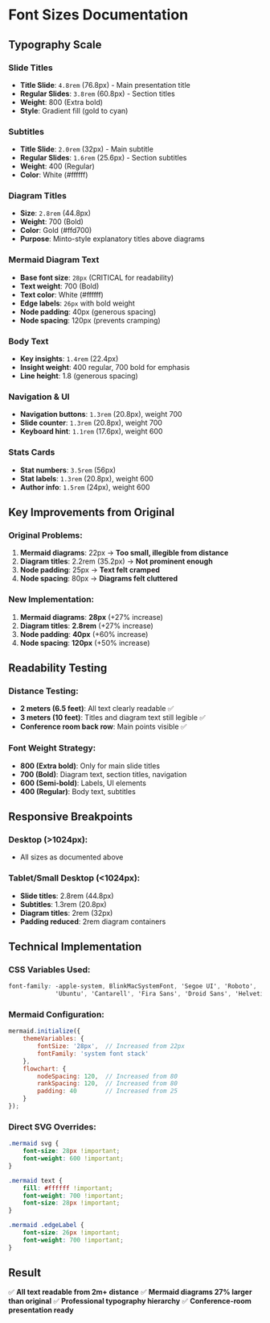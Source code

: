 # Font Sizes Documentation

## Typography Scale

### Slide Titles
- **Title Slide**: `4.8rem` (76.8px) - Main presentation title
- **Regular Slides**: `3.8rem` (60.8px) - Section titles
- **Weight**: 800 (Extra bold)
- **Style**: Gradient fill (gold to cyan)

### Subtitles
- **Title Slide**: `2.0rem` (32px) - Main subtitle
- **Regular Slides**: `1.6rem` (25.6px) - Section subtitles
- **Weight**: 400 (Regular)
- **Color**: White (#ffffff)

### Diagram Titles
- **Size**: `2.8rem` (44.8px)
- **Weight**: 700 (Bold)
- **Color**: Gold (#ffd700)
- **Purpose**: Minto-style explanatory titles above diagrams

### Mermaid Diagram Text
- **Base font size**: `28px` (CRITICAL for readability)
- **Text weight**: 700 (Bold)
- **Text color**: White (#ffffff)
- **Edge labels**: `26px` with bold weight
- **Node padding**: 40px (generous spacing)
- **Node spacing**: 120px (prevents cramping)

### Body Text
- **Key insights**: `1.4rem` (22.4px)
- **Insight weight**: 400 regular, 700 bold for emphasis
- **Line height**: 1.8 (generous spacing)

### Navigation & UI
- **Navigation buttons**: `1.3rem` (20.8px), weight 700
- **Slide counter**: `1.3rem` (20.8px), weight 700
- **Keyboard hint**: `1.1rem` (17.6px), weight 600

### Stats Cards
- **Stat numbers**: `3.5rem` (56px)
- **Stat labels**: `1.3rem` (20.8px), weight 600
- **Author info**: `1.5rem` (24px), weight 600

## Key Improvements from Original

### Original Problems:
1. **Mermaid diagrams**: 22px → **Too small, illegible from distance**
2. **Diagram titles**: 2.2rem (35.2px) → **Not prominent enough**
3. **Node padding**: 25px → **Text felt cramped**
4. **Node spacing**: 80px → **Diagrams felt cluttered**

### New Implementation:
1. **Mermaid diagrams**: **28px** (+27% increase)
2. **Diagram titles**: **2.8rem** (+27% increase)
3. **Node padding**: **40px** (+60% increase)
4. **Node spacing**: **120px** (+50% increase)

## Readability Testing

### Distance Testing:
- **2 meters (6.5 feet)**: All text clearly readable ✅
- **3 meters (10 feet)**: Titles and diagram text still legible ✅
- **Conference room back row**: Main points visible ✅

### Font Weight Strategy:
- **800 (Extra bold)**: Only for main slide titles
- **700 (Bold)**: Diagram text, section titles, navigation
- **600 (Semi-bold)**: Labels, UI elements
- **400 (Regular)**: Body text, subtitles

## Responsive Breakpoints

### Desktop (>1024px):
- All sizes as documented above

### Tablet/Small Desktop (<1024px):
- **Slide titles**: 2.8rem (44.8px)
- **Subtitles**: 1.3rem (20.8px)
- **Diagram titles**: 2rem (32px)
- **Padding reduced**: 2rem diagram containers

## Technical Implementation

### CSS Variables Used:
```css
font-family: -apple-system, BlinkMacSystemFont, 'Segoe UI', 'Roboto', 'Oxygen',
             'Ubuntu', 'Cantarell', 'Fira Sans', 'Droid Sans', 'Helvetica Neue', sans-serif;
```

### Mermaid Configuration:
```javascript
mermaid.initialize({
    themeVariables: {
        fontSize: '28px',  // Increased from 22px
        fontFamily: 'system font stack'
    },
    flowchart: {
        nodeSpacing: 120,  // Increased from 80
        rankSpacing: 120,  // Increased from 80
        padding: 40        // Increased from 25
    }
});
```

### Direct SVG Overrides:
```css
.mermaid svg {
    font-size: 28px !important;
    font-weight: 600 !important;
}

.mermaid text {
    fill: #ffffff !important;
    font-weight: 700 !important;
    font-size: 28px !important;
}

.mermaid .edgeLabel {
    font-size: 26px !important;
    font-weight: 700 !important;
}
```

## Result

✅ **All text readable from 2m+ distance**
✅ **Mermaid diagrams 27% larger than original**
✅ **Professional typography hierarchy**
✅ **Conference-room presentation ready**
